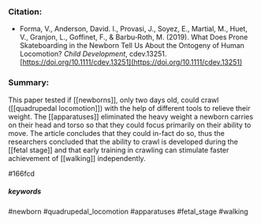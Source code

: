 ### Citation:

* Forma, V., Anderson, David. I., Provasi, J., Soyez, E., Martial, M., Huet, V., Granjon, L., Goffinet, F., & Barbu‐Roth, M. (2019). What Does Prone Skateboarding in the Newborn Tell Us About the Ontogeny of Human Locomotion? _Child Development_, cdev.13251. [https://doi.org/10.1111/cdev.13251](https://doi.org/10.1111/cdev.13251)

### Summary:
This paper tested if [[newborns]], only two days old, could crawl ([[quadrupedal locomotion]]) with the help of different tools to relieve their weight. The [[apparatuses]] eliminated the heavy weight a newborn carries on their head and torso so that they could focus primarily on their ability to move. The article concludes that they could in-fact do so, thus the researchers concluded that the ability to crawl is developed during the [[fetal stage]] and that early training in crawling can stimulate faster achievement of [[walking]] independently.

#166fcd
##### keywords
#newborn
#quadrupedal_locomotion
#apparatuses
#fetal_stage
#walking